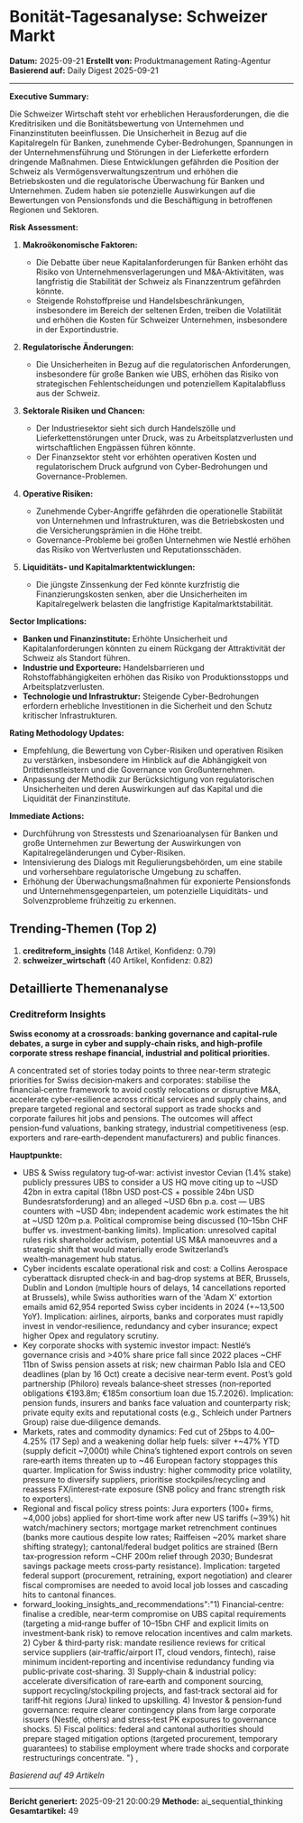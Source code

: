 # Bonität-Tagesanalyse: Schweizer Markt
**Datum:** 2025-09-21
**Erstellt von:** Produktmanagement Rating-Agentur
**Basierend auf:** Daily Digest 2025-09-21

---

**Executive Summary:**

Die Schweizer Wirtschaft steht vor erheblichen Herausforderungen, die die Kreditrisiken und die Bonitätsbewertung von Unternehmen und Finanzinstituten beeinflussen. Die Unsicherheit in Bezug auf die Kapitalregeln für Banken, zunehmende Cyber-Bedrohungen, Spannungen in der Unternehmensführung und Störungen in der Lieferkette erfordern dringende Maßnahmen. Diese Entwicklungen gefährden die Position der Schweiz als Vermögensverwaltungszentrum und erhöhen die Betriebskosten und die regulatorische Überwachung für Banken und Unternehmen. Zudem haben sie potenzielle Auswirkungen auf die Bewertungen von Pensionsfonds und die Beschäftigung in betroffenen Regionen und Sektoren.

**Risk Assessment:**

1. **Makroökonomische Faktoren:**
   - Die Debatte über neue Kapitalanforderungen für Banken erhöht das Risiko von Unternehmensverlagerungen und M&A-Aktivitäten, was langfristig die Stabilität der Schweiz als Finanzzentrum gefährden könnte.
   - Steigende Rohstoffpreise und Handelsbeschränkungen, insbesondere im Bereich der seltenen Erden, treiben die Volatilität und erhöhen die Kosten für Schweizer Unternehmen, insbesondere in der Exportindustrie.

2. **Regulatorische Änderungen:**
   - Die Unsicherheiten in Bezug auf die regulatorischen Anforderungen, insbesondere für große Banken wie UBS, erhöhen das Risiko von strategischen Fehlentscheidungen und potenziellem Kapitalabfluss aus der Schweiz.

3. **Sektorale Risiken und Chancen:**
   - Der Industriesektor sieht sich durch Handelszölle und Lieferkettenstörungen unter Druck, was zu Arbeitsplatzverlusten und wirtschaftlichen Engpässen führen könnte.
   - Der Finanzsektor steht vor erhöhten operativen Kosten und regulatorischem Druck aufgrund von Cyber-Bedrohungen und Governance-Problemen.

4. **Operative Risiken:**
   - Zunehmende Cyber-Angriffe gefährden die operationelle Stabilität von Unternehmen und Infrastrukturen, was die Betriebskosten und die Versicherungsprämien in die Höhe treibt.
   - Governance-Probleme bei großen Unternehmen wie Nestlé erhöhen das Risiko von Wertverlusten und Reputationsschäden.

5. **Liquiditäts- und Kapitalmarktentwicklungen:**
   - Die jüngste Zinssenkung der Fed könnte kurzfristig die Finanzierungskosten senken, aber die Unsicherheiten im Kapitalregelwerk belasten die langfristige Kapitalmarktstabilität.

**Sector Implications:**

- **Banken und Finanzinstitute:** Erhöhte Unsicherheit und Kapitalanforderungen könnten zu einem Rückgang der Attraktivität der Schweiz als Standort führen.
- **Industrie und Exporteure:** Handelsbarrieren und Rohstoffabhängigkeiten erhöhen das Risiko von Produktionsstopps und Arbeitsplatzverlusten.
- **Technologie und Infrastruktur:** Steigende Cyber-Bedrohungen erfordern erhebliche Investitionen in die Sicherheit und den Schutz kritischer Infrastrukturen.

**Rating Methodology Updates:**

- Empfehlung, die Bewertung von Cyber-Risiken und operativen Risiken zu verstärken, insbesondere im Hinblick auf die Abhängigkeit von Drittdienstleistern und die Governance von Großunternehmen.
- Anpassung der Methodik zur Berücksichtigung von regulatorischen Unsicherheiten und deren Auswirkungen auf das Kapital und die Liquidität der Finanzinstitute.

**Immediate Actions:**

- Durchführung von Stresstests und Szenarioanalysen für Banken und große Unternehmen zur Bewertung der Auswirkungen von Kapitalregeländerungen und Cyber-Risiken.
- Intensivierung des Dialogs mit Regulierungsbehörden, um eine stabile und vorhersehbare regulatorische Umgebung zu schaffen.
- Erhöhung der Überwachungsmaßnahmen für exponierte Pensionsfonds und Unternehmensgegenparteien, um potenzielle Liquiditäts- und Solvenzprobleme frühzeitig zu erkennen.
## Trending-Themen (Top 2)

1. **creditreform_insights** (148 Artikel, Konfidenz: 0.79)
2. **schweizer_wirtschaft** (40 Artikel, Konfidenz: 0.82)

## Detaillierte Themenanalyse

### Creditreform Insights

**Swiss economy at a crossroads: banking governance and capital-rule debates, a surge in cyber and supply‑chain risks, and high‑profile corporate stress reshape financial, industrial and political priorities.**

A concentrated set of stories today points to three near-term strategic priorities for Swiss decision‑makers and corporates: stabilise the financial‑centre framework to avoid costly relocations or disruptive M&A, accelerate cyber‑resilience across critical services and supply chains, and prepare targeted regional and sectoral support as trade shocks and corporate failures hit jobs and pensions. The outcomes will affect pension‑fund valuations, banking strategy, industrial competitiveness (esp. exporters and rare‑earth‑dependent manufacturers) and public finances.

**Hauptpunkte:**

- UBS & Swiss regulatory tug‑of‑war: activist investor Cevian (1.4% stake) publicly pressures UBS to consider a US HQ move citing up to ~USD 42bn in extra capital (18bn USD post‑CS + possible 24bn USD Bundesratsforderung) and an alleged ~USD 6bn p.a. cost — UBS counters with ~USD 4bn; independent academic work estimates the hit at ~USD 120m p.a. Political compromise being discussed (10–15bn CHF buffer vs. investment‑banking limits). Implication: unresolved capital rules risk shareholder activism, potential US M&A manoeuvres and a strategic shift that would materially erode Switzerland’s wealth‑management hub status.
- Cyber incidents escalate operational risk and cost: a Collins Aerospace cyberattack disrupted check‑in and bag‑drop systems at BER, Brussels, Dublin and London (multiple hours of delays, 14 cancellations reported at Brussels), while Swiss authorities warn of the 'Adam X' extortion emails amid 62,954 reported Swiss cyber incidents in 2024 (+~13,500 YoY). Implication: airlines, airports, banks and corporates must rapidly invest in vendor‑resilience, redundancy and cyber insurance; expect higher Opex and regulatory scrutiny.
- Key corporate shocks with systemic investor impact: Nestlé’s governance crisis and >40% share price fall since 2022 places ~CHF 11bn of Swiss pension assets at risk; new chairman Pablo Isla and CEO deadlines (plan by 16 Oct) create a decisive near‑term event. Post’s gold partnership (Philoro) reveals balance‑sheet stresses (non‑reported obligations €193.8m; €185m consortium loan due 15.7.2026). Implication: pension funds, insurers and banks face valuation and counterparty risk; private equity exits and reputational costs (e.g., Schleich under Partners Group) raise due‑diligence demands.
- Markets, rates and commodity dynamics: Fed cut of 25bps to 4.00–4.25% (17 Sep) and a weakening dollar help fuels: silver +~47% YTD (supply deficit ~7,000t) while China’s tightened export controls on seven rare‑earth items threaten up to ~46 European factory stoppages this quarter. Implication for Swiss industry: higher commodity price volatility, pressure to diversify suppliers, prioritise stockpiles/recycling and reassess FX/interest‑rate exposure (SNB policy and franc strength risk to exporters).
- Regional and fiscal policy stress points: Jura exporters (100+ firms, ~4,000 jobs) applied for short‑time work after new US tariffs (~39%) hit watch/machinery sectors; mortgage market retrenchment continues (banks more cautious despite low rates; Raiffeisen ~20% market share shifting strategy); cantonal/federal budget politics are strained (Bern tax‑progression reform ~CHF 200m relief through 2030; Bundesrat savings package meets cross‑party resistance). Implication: targeted federal support (procurement, retraining, export negotiation) and clearer fiscal compromises are needed to avoid local job losses and cascading hits to cantonal finances.
- forward_looking_insights_and_recommendations":"1) Financial‑centre: finalise a credible, near‑term compromise on UBS capital requirements (targeting a mid‑range buffer of 10–15bn CHF and explicit limits on investment‑bank risk) to remove relocation incentives and calm markets. 2) Cyber & third‑party risk: mandate resilience reviews for critical service suppliers (air‑traffic/airport IT, cloud vendors, fintech), raise minimum incident‑reporting and incentivise redundancy funding via public‑private cost‑sharing. 3) Supply‑chain & industrial policy: accelerate diversification of rare‑earth and component sourcing, support recycling/stockpiling projects, and fast‑track sectoral aid for tariff‑hit regions (Jura) linked to upskilling. 4) Investor & pension‑fund governance: require clearer contingency plans from large corporate issuers (Nestlé, others) and stress‑test PK exposures to governance shocks. 5) Fiscal politics: federal and cantonal authorities should prepare staged mitigation options (targeted procurement, temporary guarantees) to stabilise employment where trade shocks and corporate restructurings concentrate. "} , 

*Basierend auf 49 Artikeln*

---

**Bericht generiert:** 2025-09-21 20:00:29
**Methode:** ai_sequential_thinking
**Gesamtartikel:** 49
